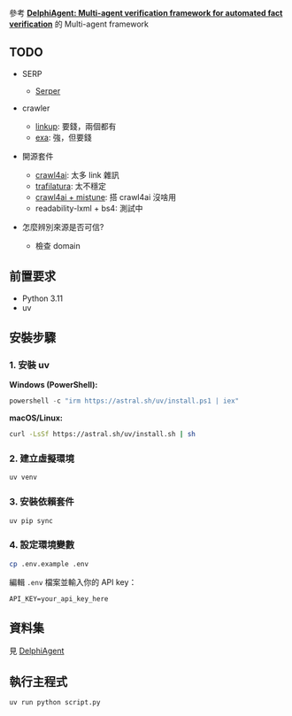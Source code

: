 參考 [**DelphiAgent: Multi-agent verification framework for automated fact verification**](https://github.com/zjfgh2015/DelphiAgent) 的 Multi-agent framework

## TODO

- SERP 
  - [Serper](https://serper.dev/) 
- crawler
  - [linkup](https://www.linkup.so/): 要錢，兩個都有
  - [exa](https://exa.ai/): 強，但要錢
- 開源套件
  - [crawl4ai](https://github.com/unclecode/crawl4ai): 太多 link 雜訊
  - [trafilatura](https://trafilatura.readthedocs.io/en/latest/index.html): 太不穩定
  - [crawl4ai + mistune](https://github.com/lepture/mistune): 搭 crawl4ai 沒啥用
  - readability-lxml + bs4: 測試中

- 怎麼辨別來源是否可信?
  - 檢查 domain

## 前置要求

- Python 3.11
- uv

## 安裝步驟

### 1. 安裝 uv

**Windows (PowerShell):**
```powershell
powershell -c "irm https://astral.sh/uv/install.ps1 | iex"
```

**macOS/Linux:**
```bash
curl -LsSf https://astral.sh/uv/install.sh | sh
```

### 2. 建立虛擬環境

```bash
uv venv
```

### 3. 安裝依賴套件

```bash
uv pip sync
```

### 4. 設定環境變數

```bash
cp .env.example .env
```

編輯 `.env` 檔案並輸入你的 API key：
```
API_KEY=your_api_key_here
```
## 資料集

見 [DelphiAgent](https://github.com/zjfgh2015/DelphiAgent)

## 執行主程式

```bash
uv run python script.py
```
